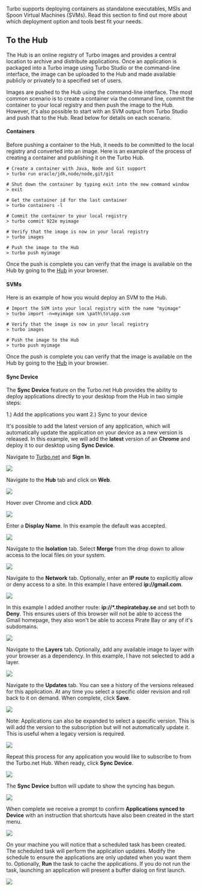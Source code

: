 Turbo supports deploying containers as standalone executables, MSIs and Spoon Virtual Machines (SVMs). Read this section to find out more about which deployment option and tools best fit your needs.

## To the Hub

The Hub is an online registry of Turbo images and provides a central location to archive and distribute applications. Once an application is packaged into a Turbo image using Turbo Studio or the command-line interface, the image can be uploaded to the Hub and made available publicly or privately to a specified set of users.

Images are pushed to the Hub using the command-line interface. The most common scenario is to create a container via the command line, commit the container to your local registry and then push the image to the Hub. However, it's also possible to start with an SVM output from Turbo Studio and push that to the Hub. Read below for details on each scenario.

#### Containers

Before pushing a container to the Hub, it needs to be committed to the local registry and converted into an image. Here is an example of the process of creating a container and publishing it on the Turbo Hub.

```
# Create a container with Java, Node and Git support
> turbo run oracle/jdk,node/node,git/git

# Shut down the container by typing exit into the new command window
> exit

# Get the container id for the last container
> turbo containers -l

# Commit the container to your local registry
> turbo commit 922e myimage

# Verify that the image is now in your local registry
> turbo images

# Push the image to the Hub
> turbo push myimage
```

Once the push is complete you can verify that the image is available on the Hub by going to the [Hub](/hub) in your browser.

#### SVMs

Here is an example of how you would deploy an SVM to the Hub.

```
# Import the SVM into your local registry with the name "myimage"
> turbo import -n=myimage svm \path\to\app.svm

# Verify that the image is now in your local registry
> turbo images

# Push the image to the Hub
> turbo push myimage
```
Once the push is complete you can verify that the image is available on the Hub by going to the [Hub](/hub) in your browser.

#### Sync Device

The **Sync Device** feature on the Turbo.net Hub provides the ability to deploy applications directly to your desktop from the Hub in two simple steps:

1.) Add the applications you want
2.) Sync to your device

It's possible to add the latest version of any application, which will automatically update the application on your device as a new version is released. In this example, we will add the **latest** version of an **Chrome** and deploy it to our desktop using **Sync Device**.

Navigate to [Turbo.net](https://turbo.net) and **Sign In**. 

![](/components/docs/deploying/to_the_hub/SYNCDEVICE1.png)

Navigate to the **Hub** tab and click on **Web**.

![](/components/docs/deploying/to_the_hub/ADDAPP1.png)

Hover over Chrome and click **ADD**.

![](/components/docs/deploying/to_the_hub/ADDAPP2.png)

Enter a **Display Name**. In this example the default was accepted.

![](/components/docs/deploying/to_the_hub/ADDAPP3.png)

Navigate to the **Isolation** tab. Select **Merge** from the drop down to allow access to the local files on your system.

![](/components/docs/deploying/to_the_hub/ADDAPP4.png)

Navigate to the **Network** tab. Optionally, enter an **IP route** to explicitly allow or deny access to a site. In this example I have entered **ip://gmail.com**.

![](/components/docs/deploying/to_the_hub/ADDAPP5.png)

In this example I added another route: **ip://*.thepiratebay.se** and set both to **Deny**. This ensures users of this browser will not be able to access the Gmail homepage, they also won't be able to access Pirate Bay or any of it's subdomains.

![](/components/docs/deploying/to_the_hub/ADDAPP6.png)

Navigate to the **Layers** tab. Optionally, add any available image to layer with your browser as a dependency. In this example, I have not selected to add a layer.

![](/components/docs/deploying/to_the_hub/ADDAPP7.png)

Navigate to the **Updates** tab. You can see a history of the versions released for this application. At any time you select a specific older revision and roll back to it on demand. When complete, click **Save**.

![](/components/docs/deploying/to_the_hub/ADDAPP8.png)


Note: Applications can also be expanded to select a specific version. This is will add the version to the subscription but will not automatically update it. This is useful when a legacy version is required.

![](/components/docs/deploying/to_the_hub/ADDAPP12.png)

Repeat this process for any application you would like to subscribe to from the Turbo.net Hub. When ready, click **Sync Device**.

![](/components/docs/deploying/to_the_hub/ADDAPP9.png)

The **Sync Device** button will update to show the syncing has begun.

![](/components/docs/deploying/to_the_hub/ADDAPP10.png)

When complete we receive a prompt to confirm **Applications synced to Device** with an instruction that shortcuts have also been created in the start menu.

![](/components/docs/deploying/to_the_hub/ADDAPP11.png)

On your machine you will notice that a scheduled task has been created. The scheduled task will perform the application updates. Modify the schedule to ensure the applications are only updated when you want them to. Optionally, **Run** the task to cache the applications. If you do not run the task, launching an application will present a buffer dialog on first launch.

![](/components/docs/deploying/to_the_hub/ADDAPP13.png)


